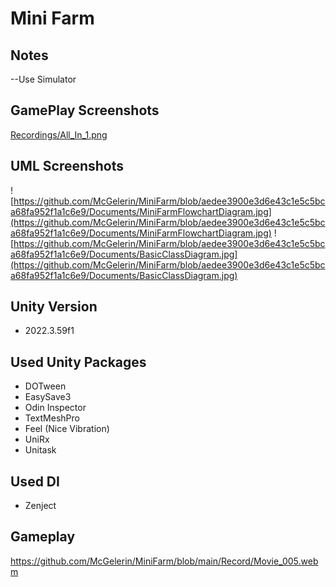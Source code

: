 # Mini Farm

## Notes
--Use Simulator

## GamePlay Screenshots
[Recordings/All_In_1.png](https://github.com/McGelerin/MiniFarm/blob/aedee3900e3d6e43c1e5c5bca68fa952f1a1c6e9/Recordings/All_In_1.png)

## UML Screenshots
![https://github.com/McGelerin/MiniFarm/blob/aedee3900e3d6e43c1e5c5bca68fa952f1a1c6e9/Documents/MiniFarmFlowchartDiagram.jpg](https://github.com/McGelerin/MiniFarm/blob/aedee3900e3d6e43c1e5c5bca68fa952f1a1c6e9/Documents/MiniFarmFlowchartDiagram.jpg)
![https://github.com/McGelerin/MiniFarm/blob/aedee3900e3d6e43c1e5c5bca68fa952f1a1c6e9/Documents/BasicClassDiagram.jpg](https://github.com/McGelerin/MiniFarm/blob/aedee3900e3d6e43c1e5c5bca68fa952f1a1c6e9/Documents/BasicClassDiagram.jpg)

## Unity Version
- 2022.3.59f1

## Used Unity Packages
- DOTween
- EasySave3
- Odin Inspector
- TextMeshPro
- Feel (Nice Vibration)
- UniRx
- Unitask

## Used DI
- Zenject

## Gameplay
https://github.com/McGelerin/MiniFarm/blob/main/Record/Movie_005.webm
